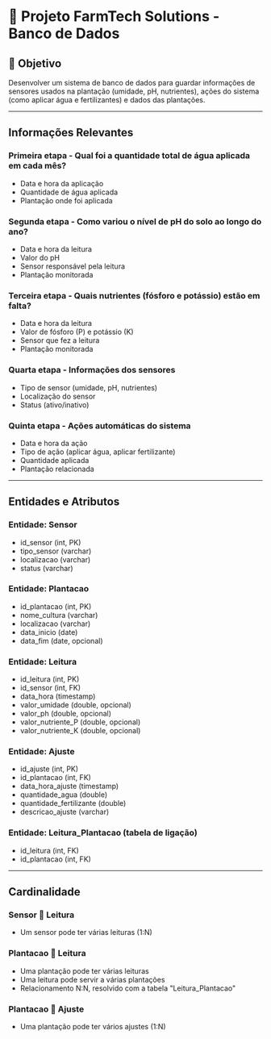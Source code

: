# 🌾 Projeto FarmTech Solutions - Banco de Dados

## 🎯 Objetivo
Desenvolver um sistema de banco de dados para guardar informações de sensores usados na plantação (umidade, pH, nutrientes), ações do sistema (como aplicar água e fertilizantes) e dados das plantações.

---

##  Informações Relevantes

### Primeira etapa - Qual foi a quantidade total de água aplicada em cada mês?
- Data e hora da aplicação
- Quantidade de água aplicada
- Plantação onde foi aplicada

### Segunda etapa - Como variou o nível de pH do solo ao longo do ano?
- Data e hora da leitura
- Valor do pH
- Sensor responsável pela leitura
- Plantação monitorada

### Terceira etapa - Quais nutrientes (fósforo e potássio) estão em falta?
- Data e hora da leitura
- Valor de fósforo (P) e potássio (K)
- Sensor que fez a leitura
- Plantação monitorada

### Quarta etapa - Informações dos sensores
- Tipo de sensor (umidade, pH, nutrientes)
- Localização do sensor
- Status (ativo/inativo)

### Quinta etapa - Ações automáticas do sistema
- Data e hora da ação
- Tipo de ação (aplicar água, aplicar fertilizante)
- Quantidade aplicada
- Plantação relacionada

---

## Entidades e Atributos

### Entidade: Sensor
- id_sensor (int, PK)
- tipo_sensor (varchar)
- localizacao (varchar)
- status (varchar)

### Entidade: Plantacao
- id_plantacao (int, PK)
- nome_cultura (varchar)
- localizacao (varchar)
- data_inicio (date)
- data_fim (date, opcional)

### Entidade: Leitura
- id_leitura (int, PK)
- id_sensor (int, FK)
- data_hora (timestamp)
- valor_umidade (double, opcional)
- valor_ph (double, opcional)
- valor_nutriente_P (double, opcional)
- valor_nutriente_K (double, opcional)

### Entidade: Ajuste
- id_ajuste (int, PK)
- id_plantacao (int, FK)
- data_hora_ajuste (timestamp)
- quantidade_agua (double)
- quantidade_fertilizante (double)
- descricao_ajuste (varchar)

### Entidade: Leitura_Plantacao (tabela de ligação)
- id_leitura (int, FK)
- id_plantacao (int, FK)

---

## Cardinalidade

### Sensor 🔁 Leitura
- Um sensor pode ter várias leituras (1:N)

### Plantacao 🔁 Leitura
- Uma plantação pode ter várias leituras
- Uma leitura pode servir a várias plantações
- Relacionamento N:N, resolvido com a tabela "Leitura_Plantacao"

### Plantacao 🔁 Ajuste
- Uma plantação pode ter vários ajustes (1:N)


